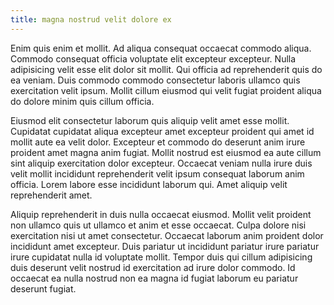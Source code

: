```yaml
---
title: magna nostrud velit dolore ex
---
```


Enim quis enim et mollit. Ad aliqua consequat occaecat commodo aliqua. Commodo consequat officia voluptate elit excepteur excepteur. Nulla adipisicing velit esse elit dolor sit mollit. Qui officia ad reprehenderit quis do ea veniam. Duis commodo commodo consectetur laboris ullamco quis exercitation velit ipsum. Mollit cillum eiusmod qui velit fugiat proident aliqua do dolore minim quis cillum officia.

Eiusmod elit consectetur laborum quis aliquip velit amet esse mollit. Cupidatat cupidatat aliqua excepteur amet excepteur proident qui amet id mollit aute ea velit dolor. Excepteur et commodo do deserunt anim irure proident amet magna anim fugiat. Mollit nostrud est eiusmod ea aute cillum sint aliquip exercitation dolor excepteur. Occaecat veniam nulla irure duis velit mollit incididunt reprehenderit velit ipsum consequat laborum anim officia. Lorem labore esse incididunt laborum qui. Amet aliquip velit reprehenderit amet.

Aliquip reprehenderit in duis nulla occaecat eiusmod. Mollit velit proident non ullamco quis ut ullamco et anim et esse occaecat. Culpa dolore nisi exercitation nisi ut amet consectetur. Occaecat laborum anim proident dolor incididunt amet excepteur. Duis pariatur ut incididunt pariatur irure pariatur irure cupidatat nulla id voluptate mollit. Tempor duis qui cillum adipisicing duis deserunt velit nostrud id exercitation ad irure dolor commodo. Id occaecat ea nulla nostrud non ea magna id fugiat laborum eu pariatur deserunt fugiat.